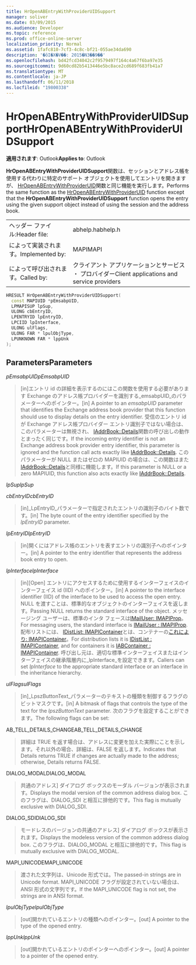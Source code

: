 ```yaml
---
title: HrOpenABEntryWithProviderUIDSupport
manager: soliver
ms.date: 03/09/2015
ms.audience: Developer
ms.topic: reference
ms.prod: office-online-server
localization_priority: Normal
ms.assetid: 1fafc810-7cf3-4c8c-bf21-055ae34da690
description: '�ŏI�X�V��: 2015�N3��9��'
ms.openlocfilehash: bd42fcd34042c2f9579497f164c4a67f6ba97e35
ms.sourcegitcommit: 9d60cd82b5413446e5bc8ace2cd689f683fb41a7
ms.translationtype: MT
ms.contentlocale: ja-JP
ms.lasthandoff: 06/11/2018
ms.locfileid: "19800338"
---
```

# <a name="hropenabentrywithprovideruidsupport"></a><span data-ttu-id="95c43-103">HrOpenABEntryWithProviderUIDSupport</span><span class="sxs-lookup"><span data-stu-id="95c43-103">HrOpenABEntryWithProviderUIDSupport</span></span>

  
  
<span data-ttu-id="95c43-104">**適用されます**: Outlook</span><span class="sxs-lookup"><span data-stu-id="95c43-104">**Applies to**: Outlook</span></span> 
  
<span data-ttu-id="95c43-105">**HrOpenABEntryWithProviderUIDSupport**関数は、セッションとアドレス帳を使用する代わりに特定のサポート オブジェクトを使用してエントリを開きますが、 [HrOpenABEntryWithProviderUID](hropenabentrywithprovideruid.md)関数と同じ機能を実行します。</span><span class="sxs-lookup"><span data-stu-id="95c43-105">Performs the same function as the [HrOpenABEntryWithProviderUID](hropenabentrywithprovideruid.md) function except that the **HrOpenABEntryWithProviderUIDSupport** function opens the entry using the given support object instead of using the session and the address book.</span></span> 
  
|||
|:-----|:-----|
|<span data-ttu-id="95c43-106">ヘッダー ファイル:</span><span class="sxs-lookup"><span data-stu-id="95c43-106">Header file:</span></span>  <br/> |<span data-ttu-id="95c43-107">abhelp.h</span><span class="sxs-lookup"><span data-stu-id="95c43-107">abhelp.h</span></span>  <br/> |
|<span data-ttu-id="95c43-108">によって実装されます。</span><span class="sxs-lookup"><span data-stu-id="95c43-108">Implemented by:</span></span>  <br/> |<span data-ttu-id="95c43-109">MAPI</span><span class="sxs-lookup"><span data-stu-id="95c43-109">MAPI</span></span>  <br/> |
|<span data-ttu-id="95c43-110">によって呼び出されます。</span><span class="sxs-lookup"><span data-stu-id="95c43-110">Called by:</span></span>  <br/> |<span data-ttu-id="95c43-111">クライアント アプリケーションとサービス ・ プロバイダー</span><span class="sxs-lookup"><span data-stu-id="95c43-111">Client applications and service providers</span></span>  <br/> |
   
```cpp
HRESULT HrOpenABEntryWithProviderUIDSupport(
  const MAPIUID *pEmsabpUID,
  LPMAPISUP lpSup,
  ULONG cbEntryID,
  LPENTRYID lpEntryID,
  LPCIID lpInterface,
  ULONG ulFlags,
  ULONG FAR * lpulObjType,
  LPUNKNOWN FAR * lppUnk
);
```

## <a name="parameters"></a><span data-ttu-id="95c43-112">Parameters</span><span class="sxs-lookup"><span data-stu-id="95c43-112">Parameters</span></span>

 <span data-ttu-id="95c43-113">_pEmsabpUID_</span><span class="sxs-lookup"><span data-stu-id="95c43-113">_pEmsabpUID_</span></span>
  
> <span data-ttu-id="95c43-114">[in]エントリ id の詳細を表示するのにはこの関数を使用する必要があります Exchange のアドレス帳プロバイダーを識別する_emsabpUID_のパラメーターへのポインター。</span><span class="sxs-lookup"><span data-stu-id="95c43-114">[in] A pointer to an  _emsabpUID_ parameter that identifies the Exchange address book provider that this function should use to display details on the entry identifier.</span></span> <span data-ttu-id="95c43-115">受信のエントリ id が Exchange アドレス帳プロバイダー エントリ識別子ではない場合は、このパラメーターは無視され、 [IAddrBook::Details](iaddrbook-details.md)関数の呼び出しの動作とまったく同じです。</span><span class="sxs-lookup"><span data-stu-id="95c43-115">If the incoming entry identifier is not an Exchange address book provider entry identifier, this parameter is ignored and the function call acts exactly like [IAddrBook::Details](iaddrbook-details.md).</span></span> <span data-ttu-id="95c43-116">このパラメーターが NULL またはゼロの MAPIUID の場合は、この関数はまた[IAddrBook::Details](iaddrbook-details.md)と同様に機能します。</span><span class="sxs-lookup"><span data-stu-id="95c43-116">If this parameter is NULL or a zero MAPIUID, this function also acts exactly like [IAddrBook::Details](iaddrbook-details.md).</span></span>
    
 <span data-ttu-id="95c43-117">_lpSup_</span><span class="sxs-lookup"><span data-stu-id="95c43-117">_lpSup_</span></span>
  
> 
    
 <span data-ttu-id="95c43-118">_cbEntryID_</span><span class="sxs-lookup"><span data-stu-id="95c43-118">_cbEntryID_</span></span>
  
> <span data-ttu-id="95c43-119">[in]_LpEntryID_パラメーターで指定されたエントリの識別子のバイト数です。</span><span class="sxs-lookup"><span data-stu-id="95c43-119">[in] The byte count of the entry identifier specified by the  _lpEntryID_ parameter.</span></span> 
    
 <span data-ttu-id="95c43-120">_lpEntryID_</span><span class="sxs-lookup"><span data-stu-id="95c43-120">_lpEntryID_</span></span>
  
> <span data-ttu-id="95c43-121">[in]開くにはアドレス帳のエントリを表すエントリの識別子へのポインター。</span><span class="sxs-lookup"><span data-stu-id="95c43-121">[in] A pointer to the entry identifier that represents the address book entry to open.</span></span>
    
 <span data-ttu-id="95c43-122">_lpInterface_</span><span class="sxs-lookup"><span data-stu-id="95c43-122">_lpInterface_</span></span>
  
> <span data-ttu-id="95c43-123">[in][Open] エントリにアクセスするために使用するインターフェイスのインターフェイス id (IID) へのポインター。</span><span class="sxs-lookup"><span data-stu-id="95c43-123">[in] A pointer to the interface identifier (IID) of the interface to be used to access the open entry.</span></span> <span data-ttu-id="95c43-124">NULL を渡すことは、標準的なオブジェクトのインターフェイスを返します。</span><span class="sxs-lookup"><span data-stu-id="95c43-124">Passing NULL returns the standard interface of the object.</span></span> <span data-ttu-id="95c43-125">メッセージング ユーザーは、標準のインタ フェースは[IMailUser: IMAPIProp](imailuserimapiprop.md)。</span><span class="sxs-lookup"><span data-stu-id="95c43-125">For messaging users, the standard interface is [IMailUser : IMAPIProp](imailuserimapiprop.md).</span></span> <span data-ttu-id="95c43-126">配布リストには、 [IDistList: IMAPIContainer](idistlistimapicontainer.md)とは、コンテナーの[これにより: IMAPIContainer](iabcontainerimapicontainer.md)。</span><span class="sxs-lookup"><span data-stu-id="95c43-126">For distribution lists it is [IDistList : IMAPIContainer](idistlistimapicontainer.md), and for containers it is [IABContainer : IMAPIContainer](iabcontainerimapicontainer.md).</span></span> <span data-ttu-id="95c43-127">呼び出し元は、適切な標準インターフェイスまたはインターフェイスの継承階層内に_lpInterface_を設定できます。</span><span class="sxs-lookup"><span data-stu-id="95c43-127">Callers can set  _lpInterface_ to the appropriate standard interface or an interface in the inheritance hierarchy.</span></span> 
    
 <span data-ttu-id="95c43-128">_ulFlags_</span><span class="sxs-lookup"><span data-stu-id="95c43-128">_ulFlags_</span></span>
  
> <span data-ttu-id="95c43-129">[in]_LpszButtonText_パラメーターのテキストの種類を制御するフラグのビットマスクです。</span><span class="sxs-lookup"><span data-stu-id="95c43-129">[in] A bitmask of flags that controls the type of the text for the  _lpszButtonText_ parameter.</span></span> <span data-ttu-id="95c43-130">次のフラグを設定することができます。</span><span class="sxs-lookup"><span data-stu-id="95c43-130">The following flags can be set:</span></span> 
    
<span data-ttu-id="95c43-131">AB_TELL_DETAILS_CHANGE</span><span class="sxs-lookup"><span data-stu-id="95c43-131">AB_TELL_DETAILS_CHANGE</span></span>
  
> <span data-ttu-id="95c43-132">詳細は TRUE を返す場合は、アドレスに変更を加えた実際にことを示します。それ以外の場合、詳細は、FALSE を返します。</span><span class="sxs-lookup"><span data-stu-id="95c43-132">Indicates that Details returns TRUE if changes are actually made to the address; otherwise, Details returns FALSE.</span></span>
    
<span data-ttu-id="95c43-133">DIALOG_MODAL</span><span class="sxs-lookup"><span data-stu-id="95c43-133">DIALOG_MODAL</span></span>
  
> <span data-ttu-id="95c43-134">共通のアドレス] ダイアログ ボックスのモーダル バージョンが表示されます。</span><span class="sxs-lookup"><span data-stu-id="95c43-134">Displays the modal version of the common address dialog box.</span></span> <span data-ttu-id="95c43-135">このフラグは、DIALOG_SDI と相互に排他的です。</span><span class="sxs-lookup"><span data-stu-id="95c43-135">This flag is mutually exclusive with DIALOG_SDI.</span></span>
    
<span data-ttu-id="95c43-136">DIALOG_SDI</span><span class="sxs-lookup"><span data-stu-id="95c43-136">DIALOG_SDI</span></span>
  
> <span data-ttu-id="95c43-137">モードレスのバージョンの共通のアドレス] ダイアログ ボックスが表示されます。</span><span class="sxs-lookup"><span data-stu-id="95c43-137">Displays the modeless version of the common address dialog box.</span></span> <span data-ttu-id="95c43-138">このフラグは、DIALOG_MODAL と相互に排他的です。</span><span class="sxs-lookup"><span data-stu-id="95c43-138">This flag is mutually exclusive with DIALOG_MODAL.</span></span>
    
<span data-ttu-id="95c43-139">MAPI_UNICODE</span><span class="sxs-lookup"><span data-stu-id="95c43-139">MAPI_UNICODE</span></span>
  
> <span data-ttu-id="95c43-140">渡された文字列は、Unicode 形式では。</span><span class="sxs-lookup"><span data-stu-id="95c43-140">The passed-in strings are in Unicode format.</span></span> <span data-ttu-id="95c43-141">MAPI_UNICODE フラグが設定されていない場合は、ANSI 形式の文字列です。</span><span class="sxs-lookup"><span data-stu-id="95c43-141">If the MAPI_UNICODE flag is not set, the strings are in ANSI format.</span></span>
    
 <span data-ttu-id="95c43-142">_lpulObjType_</span><span class="sxs-lookup"><span data-stu-id="95c43-142">_lpulObjType_</span></span>
  
> <span data-ttu-id="95c43-143">[out]開かれているエントリの種類へのポインター。</span><span class="sxs-lookup"><span data-stu-id="95c43-143">[out] A pointer to the type of the opened entry.</span></span>
    
 <span data-ttu-id="95c43-144">_lppUnk_</span><span class="sxs-lookup"><span data-stu-id="95c43-144">_lppUnk_</span></span>
  
> <span data-ttu-id="95c43-145">[out]開かれているエントリのポインターへのポインター。</span><span class="sxs-lookup"><span data-stu-id="95c43-145">[out] A pointer to a pointer of the opened entry.</span></span>
    

